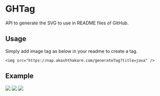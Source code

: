 # GHTag

API to generate the SVG to use in README files of GitHub.

## Usage
Simply add image tag as below in your readme to create a tag.

```
<img src="https://nap.akashthakare.com/generateTag?title=java" />
```
 
 ## Example
 <p>
  <img src="https://apps-d36d2.firebaseapp.com/generateTag?title=Java" /> 
  <img src="https://apps-d36d2.firebaseapp.com/generateTag?title=C#" /> 
  <img src="https://apps-d36d2.firebaseapp.com/generateTag?title=Spring" /> 
</p>
